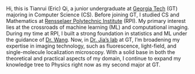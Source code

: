 Hi, this is Tianrui (Eric) Qi, a junior undergraduate at [Georgia Tech](https://www.gatech.edu/) (GT) majoring in Computer Science (CS). 
Before joining GT, I studied CS and Mathematics at [Rensselaer Polytechnic Institute](https://www.rpi.edu/) (RPI). 
My primary interest lies at the crossroads of machine learning (ML) and computational imaging. 
During my time at RPI, I built a strong foundation in statistics and ML under the guidance of [Dr. Wang](https://wang-axis.github.io/). 
Now, in [Dr. Jia’s lab](https://sites.google.com/site/thejialab/) at GT, I’m broadening my expertise in imaging technology, such as fluorescence, light-field, and single-molecule localization microscopy. 
With a solid base in both the theoretical and practical aspects of my domain, I continue to expand my knowledge tree to Physics right now as my second major at GT. 
<!-- I plan to pursue a Biomedical Engineering (BME) Ph.D. after my undergraduate studies. --!>
